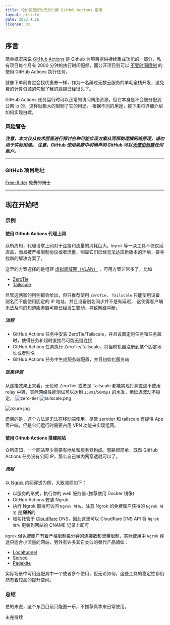 ```yaml
---
title: 论如何更好的充分白嫖 GitHub Actions 指南
layout: article
date: 2023.4.16
license: cc
---
```


## 序言
简单概况来说
[GitHub Actions](https://docs.github.com/zh/actions/learn-github-actions/understanding-github-actions)
是 Github 为项目提供持续集成功能的一部分，私有项目每个月有 2000 分钟的执行时间配额，而公开项目则可以
[不受时间限制](https://docs.github.com/zh/billing/managing-billing-for-github-actions/about-billing-for-github-actions)
的使用 GitHub Actions 执行任务。

就像下单前肯定会找优惠券一样，作为一名薅过无数云服务的羊毛全栈开发，这免费的计算资源的勾起了我的觊觎已经很久了。

GitHub Actions 任务运行时可以正常的访问网络资源，但它本身是不会被分配到公网 ip 的，这样就极大的限制了它的用途。
根据不同的用途，接下来将详细介绍如何实现白嫖。



### 风险警告
***注意，本文仅从技术层面进行探讨各种可能实现方案从而帮助理解网络原理，请勿用于实际用途。***
***注意，GitHub 使用条款中明确声明 GitHub 可以[无理由封禁](https://docs.github.com/zh/site-policy/github-terms/github-terms-of-service#3-github-may-terminate)任何账户。***

--------

### GitHub 项目地址
[Free-Rider](https://github.com/dyingsunlight/free-rider)
~~免费的骑士~~

---------
## 现在开始吧

### 示例
#### 使用 Github Actions 代理上网
众所周知，代理请求上网对于连接和流量的消耗巨大。`Ngrok` 等一众工具不仅仅延迟高，而且被严格限制协议或者流量，明显它们已经无法适应新版本的环境，要寻找新的解决方案了。

这里的方案选择的是组建
[虚拟局域网（VLAN）](https://zh.wikipedia.org/wiki/%E8%99%9A%E6%8B%9F%E5%B1%80%E5%9F%9F%E7%BD%91)
，可用方案非常多了，比如
- [ZeroTie](https://www.zerotier.com)
- [Tailscale](https://tailscale.com)

尽管这两家的用例都会给出，但只推荐使用 `ZeroTie`， `Tailscale` 只能使用设备别名而不能使用固定的 IP 地址，并且设备别名同步并不是有延迟，
这使得客户端无法及时的知道服务器可能已经发生变动，导致网络中断。

##### 流程
- GitHub Actions 任务中安装 ZeroTie/Tailscale，并且设置定时任务和任务超时，使得任务和超时直接尽可能无缝连接
- GitHub Actions 任务执行 ZeroTie/Tailscale，将当前机器注册到某个固定地址或者别名
- GitHub Actions 任务中生成服务端配置，并且初始化服务端


##### 效果评测
从连接效果上来看，无论和 ZeroTier 或者是 Tailscale 都能实现打洞直连不使用 relay 中转，实际网络性能测试可以达到 `250ms`/`50Mbps` 的水准，但延迟波动不稳定。
![zero-tier](/github-actions-free-rider/zero-tier.png)
![tailscale.png](/github-actions-free-rider/tailscale.png)

![azure.jpg](/github-actions-free-rider/azure-ip.jpg)

遗憾的是，这个方法是无法在移动端使用。尽管 zerotier 和 tailscale 有提供 App 客户端，但是它们运行时需要占用 VPN 功能来实现组网。

#### 使用 Github Actions 搭建网站
众所周知，一个网站至少需要有地址和服务器构成。思路很简单，既然 GitHub Actions 任务没有公网 IP，那么自己做内网穿透就可以了。
##### 流程
以 [Ngrok](https://ngrok.com) 内网穿透为例，大致流程如下：
- 以服务的形式，执行你的 web 服务器 (推荐使用 Docker 镜像)
- GitHub Actions 安装 Ngrok
- 执行 Ngrok 取得可访问 `Ngrok 域名`，注意 Ngrok 的免费账户获得的 `Ngrok 域名` 是***随机***的
- 域名托管于 [Cloudflare](https://www.cloudflare.com/) DNS，因此这里可以 Cloudflare DNS API 将 `Ngrok 域名` 更新到网站的 CNAME 记录上即可

`Ngrok` 但免费账户有着严格限制每分钟的连接数和流量限制，实际使用中 `Ngrok` 穿透只适合小流量的网站，另外有许多其它类似的替代产品诸如：
- [Localtunnel](https://localtunnel.github.io/www/)
- [Serveo](https://serveo.net/)
- [Pagekite](https://pagekite.net/)

实际场景中可用选配其中一个或者多个使用，但无论如何，这些工具的稳定性都仍然有着较高的提升空间。
### 总结
总的来说，这个东西目前只能图一乐，不推荐真拿来日常使用。

未完待续
